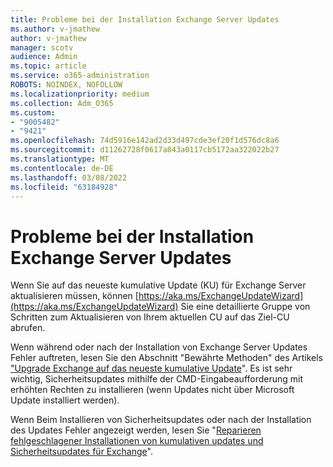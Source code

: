 ```yaml
---
title: Probleme bei der Installation Exchange Server Updates
ms.author: v-jmathew
author: v-jmathew
manager: scotv
audience: Admin
ms.topic: article
ms.service: o365-administration
ROBOTS: NOINDEX, NOFOLLOW
ms.localizationpriority: medium
ms.collection: Adm_O365
ms.custom:
- "9005482"
- "9421"
ms.openlocfilehash: 74d5916e142ad2d33d497cde3ef20f1d576dc8a6
ms.sourcegitcommit: d11262728f0617a843a0117cb5172aa322022b27
ms.translationtype: MT
ms.contentlocale: de-DE
ms.lasthandoff: 03/08/2022
ms.locfileid: "63184928"
---
```

# <a name="issues-when-installing-exchange-server-updates"></a>Probleme bei der Installation Exchange Server Updates

Wenn Sie auf das neueste kumulative Update (KU) für Exchange Server aktualisieren müssen, können [https://aka.ms/ExchangeUpdateWizard](https://aka.ms/ExchangeUpdateWizard) Sie eine detaillierte Gruppe von Schritten zum Aktualisieren von Ihrem aktuellen CU auf das Ziel-CU abrufen.

Wenn während oder nach der Installation von Exchange Server Updates Fehler auftreten, lesen Sie den Abschnitt "Bewährte Methoden" des Artikels ["Upgrade Exchange auf das neueste kumulative Update](https://docs.microsoft.com/Exchange/plan-and-deploy/install-cumulative-updates)". Es ist sehr wichtig, Sicherheitsupdates mithilfe der CMD-Eingabeaufforderung mit erhöhten Rechten zu installieren (wenn Updates nicht über Microsoft Update installiert werden).

Wenn Beim Installieren von Sicherheitsupdates oder nach der Installation des Updates Fehler angezeigt werden, lesen Sie "[Reparieren fehlgeschlagener Installationen von kumulativen updates und Sicherheitsupdates für Exchange](https://aka.ms/exupdatefaq)".
